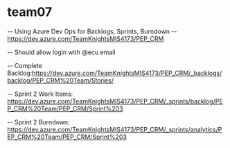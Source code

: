 # team07

-- Using Azure Dev Ops for Backlogs, Sprints, Burndown
-- https://dev.azure.com/TeamKnightsMIS4173/PEP_CRM

-- Should allow login with @ecu email

-- Complete Backlog:https://dev.azure.com/TeamKnightsMIS4173/PEP_CRM/_backlogs/backlog/PEP_CRM%20Team/Stories/

-- Sprint 2 Work Items: https://dev.azure.com/TeamKnightsMIS4173/PEP_CRM/_sprints/backlog/PEP_CRM%20Team/PEP_CRM/Sprint%203

-- Sprint 2 Burndown: https://dev.azure.com/TeamKnightsMIS4173/PEP_CRM/_sprints/analytics/PEP_CRM%20Team/PEP_CRM/Sprint%203

